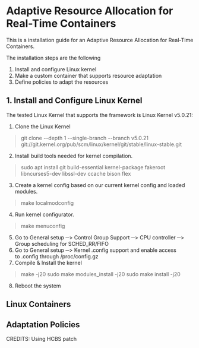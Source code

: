 # Adaptive Resource Allocation for Real-Time Containers

This is a installation guide for an Adaptive Resource Allocation for Real-Time Containers.

The installation steps are the following
1. Install and configure Linux kernel
2. Make a custom container that supports resource adaptation
3. Define policies to adapt the resources



## 1. Install and Configure Linux Kernel 
The tested Linux Kernel that supports the framework is Linux Kernel v5.0.21:

1. Clone the Linux Kernel 
> git clone --depth 1 --single-branch --branch v5.0.21 git://git.kernel.org/pub/scm/linux/kernel/git/stable/linux-stable.git
2. Install build tools needed for kernel compilation. 
> sudo apt install git build-essential kernel-package fakeroot libncurses5-dev libssl-dev ccache bison flex
3. Create a kernel config based on our current kernel config and loaded modules.
> make localmodconfig
4. Run kernel configurator.
> make menuconfig
5. Go to General setup ─> Control Group Support ─> CPU controller ─> Group scheduling for SCHED_RR/FIFO
6. Go to General setup ─> Kernel .config support and enable access to .config through /proc/config.gz
7. Compile & Install the kernel
> make -j20
> sudo make modules_install -j20
> sudo make install -j20
8. Reboot the system


## Linux Containers

## Adaptation Policies



CREDITS:
Using HCBS patch 
